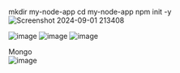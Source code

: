 mkdir my-node-app cd my-node-app npm init -y
![Screenshot 2024-09-01 213408](https://github.com/user-attachments/assets/6bc01077-251d-4e03-aa46-fc396909ecb7)

![image](https://github.com/user-attachments/assets/eaf19079-501d-4b9f-9069-caec0bbd0a64)
![image](https://github.com/user-attachments/assets/d1d19d69-993c-4395-9c04-d50c8f76bbe3)
![image](https://github.com/user-attachments/assets/af832e20-7ece-4026-8f61-d2934b051f93)

Mongo  
![image](https://github.com/user-attachments/assets/56f84c37-e6ae-4ab8-8102-00efb6bc36f8)
